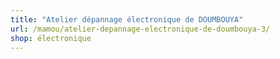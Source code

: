 ```yaml
---
title: "Atelier dépannage électronique de DOUMBOUYA"
url: /mamou/atelier-depannage-electronique-de-doumbouya-3/
shop: électronique
---
```

